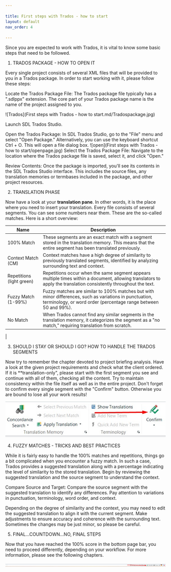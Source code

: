 ```yaml
---

title: First steps with Trados - how to start
layout: default
nav_order: 4

---
```


Since you are expected to work with Trados, it is vital to know some basic steps that need to be followed.

1. TRADOS PACKAGE - HOW TO OPEN IT

Every single project consists of several XML files that will be provided to you in a Trados package. In order to start working with it, please follow these steps:

Locate the Trados Package File: The Trados package file typically has a ".sdlppx" extension. The core part of your Trados package name is the name of the project assigned to you.

![Trados](First steps with Trados - how to start.md/Tradospackage.jpg)

Launch SDL Trados Studio.

Open the Trados Package: In SDL Trados Studio, go to the "File" menu and select "Open Package." Alternatively, you can use the keyboard shortcut Ctrl + O. This will open a file dialog box.
![open](First steps with Trados - how to start/openpage.jpg)
Select the Trados Package File: Navigate to the location where the Trados package file is saved, select it, and click "Open."

Review Contents: Once the package is imported, you'll see its contents in the SDL Trados Studio interface. This includes the source files, any translation memories or termbases included in the package, and other project resources.


2. TRANSLATION PHASE

Now have a look at your **translation pane**. In other words, it is the place where you need to insert your translation. Every file consists of several segments. You can see some numbers near them. 
These are the so-called matches. Here is a short overview:

| Name            | Description                                                                                                                                                      |
|-----------------|------------------------------------------------------------------------------------------------------------------------------------------------------------------|
| 100% Match      | These segments are an exact match with a segment stored in the translation memory. This means that the entire segment has been translated previously.             |
| Context Match (CM)   | Context matches have a high degree of similarity to previously translated segments, identified by analyzing surrounding text and context.                          |
| Repetitions (light green)     | Repetitions occur when the same segment appears multiple times within a document, allowing translators to apply the translation consistently throughout the text. |
| Fuzzy Match (1-99%)     | Fuzzy matches are similar to 100% matches but with minor differences, such as variations in punctuation, terminology, or word order (percentage range between 50 and 99%).                             |
| No Match        | When Trados cannot find any similar segments in the translation memory, it categorizes the segment as a "no match," requiring translation from scratch.     
|

3. SHOULD I STAY OR SHOULD I GO? HOW TO HANDLE THE TRADOS SEGMENTS

Now try to remember the chapter devoted to project briefing analysis. Have a look at the given project requirements and check what the client ordered. If it is **translation-only", please start with the first segment you see
and continue with all of them, checking all the content. Try to maintain consistency within the file itself as well as in the entire project. Don't forget to confirm every single segment with the "Confirm" button. Otherwise you are bound
to lose all your work results!

![confirm](confirm.jpg)

4. FUZZY MATCHES - TRICKS AND BEST PRACTICES

While it is fairly easy to handle the 100% matches and repetitions, things go a bit complicated when you encounter a fuzzy match. In such a case, Trados provides a suggested translation along with a percentage indicating the level of similarity to the stored translation. Begin by reviewing the suggested translation and the source segment to understand the context.

Compare Source and Target: Compare the source segment with the suggested translation to identify any differences. Pay attention to variations in punctuation, terminology, word order, and context.

Depending on the degree of similarity and the context, you may need to edit the suggested translation to align it with the current segment. Make adjustments to ensure accuracy and coherence with the surrounding text. Sometimes the changes may be just minor, so please be careful.

5. FINAL...COUNTDOWN...NO, FINAL STEPS

Now that you have reached the 100% score in the bottom page bar, you need to proceed differently, depending on your workflow. For more information, please see the following chapters.

![progressbar](progress_bar.jpg)
